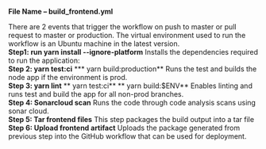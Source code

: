 **File Name – build_frontend.yml**

There are 2 events that trigger the workflow on push to master or pull request to master or production. The virtual environment used to run the workflow is an Ubuntu machine in the latest version.
&nbsp;  
**Step1: run yarn install --ignore-platform**
Installs the dependencies required to run the application:
&nbsp;  
**Step 2: yarn test:ci**
***        yarn build:production**
Runs the test and builds the node app if the environment is prod. 
&nbsp;  
**Step 3: yarn lint**
**       yarn test:ci**
**       yarn build:$ENV**
Enables linting and runs test and build the app for all non-prod branches.
&nbsp;  
**Step 4: Sonarcloud scan**
Runs the code through code analysis scans using sonar cloud.
&nbsp;  
**Step 5: Tar frontend files**
This step packages the build output into a tar file
&nbsp;  
**Step 6: Upload frontend artifact**
Uploads the package generated from previous step into the GitHub workflow that can be used for deployment.

